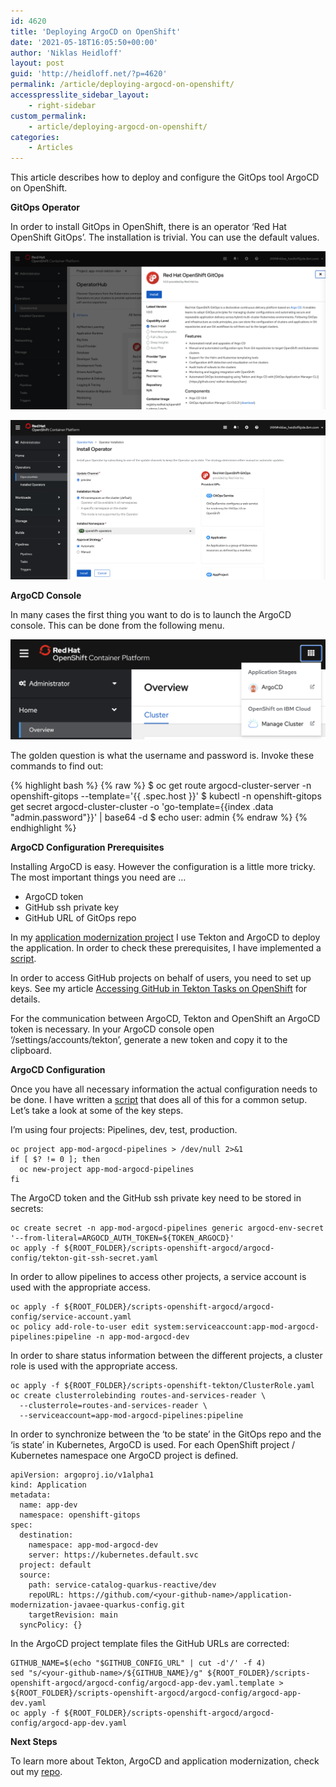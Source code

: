 ```yaml
---
id: 4620
title: 'Deploying ArgoCD on OpenShift'
date: '2021-05-18T16:05:50+00:00'
author: 'Niklas Heidloff'
layout: post
guid: 'http://heidloff.net/?p=4620'
permalink: /article/deploying-argocd-on-openshift/
accesspresslite_sidebar_layout:
    - right-sidebar
custom_permalink:
    - article/deploying-argocd-on-openshift/
categories:
    - Articles
---
```


This article describes how to deploy and configure the GitOps tool ArgoCD on OpenShift.

**GitOps Operator**

In order to install GitOps in OpenShift, there is an operator ‘Red Hat OpenShift GitOps’. The installation is trivial. You can use the default values.

![image](/assets/img/2021/05/deploy-argocd-1.png)

![image](/assets/img/2021/05/deploy-argocd-2.png)

**ArgoCD Console**

In many cases the first thing you want to do is to launch the ArgoCD console. This can be done from the following menu.

![image](/assets/img/2021/05/deploy-argocd-3.png)

The golden question is what the username and password is. Invoke these commands to find out:

{% highlight bash %}
{% raw %}
$ oc get route argocd-cluster-server -n openshift-gitops --template='{{ .spec.host }}'
$ kubectl -n openshift-gitops get secret argocd-cluster-cluster -o 'go-template={{index .data "admin.password"}}' | base64 -d
$ echo user: admin
{% endraw %}
{% endhighlight %}

**ArgoCD Configuration Prerequisites**

Installing ArgoCD is easy. However the configuration is a little more tricky. The most important things you need are …

- ArgoCD token
- GitHub ssh private key
- GitHub URL of GitOps repo

In my [application modernization project](https://github.com/IBM/application-modernization-javaee-quarkus) I use Tekton and ArgoCD to deploy the application. In order to check these prerequisites, I have implemented a [script](https://github.com/IBM/application-modernization-javaee-quarkus/blob/master/scripts-openshift-argocd/check-prerequisites.sh).

In order to access GitHub projects on behalf of users, you need to set up keys. See my article [Accessing GitHub in Tekton Tasks on OpenShift](http://heidloff.net/article/accessing-github-in-tekton-tasks-on-openshift/) for details.

For the communication between ArgoCD, Tekton and OpenShift an ArgoCD token is necessary. In your ArgoCD console open ‘/settings/accounts/tekton’, generate a new token and copy it to the clipboard.

**ArgoCD Configuration**

Once you have all necessary information the actual configuration needs to be done. I have written a [script](https://github.com/IBM/application-modernization-javaee-quarkus/blob/master/scripts-openshift-argocd/configure-argocd.sh) that does all of this for a common setup. Let’s take a look at some of the key steps.

I’m using four projects: Pipelines, dev, test, production.

```
oc project app-mod-argocd-pipelines > /dev/null 2>&1
if [ $? != 0 ]; then 
  oc new-project app-mod-argocd-pipelines
fi
```

The ArgoCD token and the GitHub ssh private key need to be stored in secrets:

```
oc create secret -n app-mod-argocd-pipelines generic argocd-env-secret '--from-literal=ARGOCD_AUTH_TOKEN=${TOKEN_ARGOCD}'
oc apply -f ${ROOT_FOLDER}/scripts-openshift-argocd/argocd-config/tekton-git-ssh-secret.yaml
```

In order to allow pipelines to access other projects, a service account is used with the appropriate access.

```
oc apply -f ${ROOT_FOLDER}/scripts-openshift-argocd/argocd-config/service-account.yaml
oc policy add-role-to-user edit system:serviceaccount:app-mod-argocd-pipelines:pipeline -n app-mod-argocd-dev
```

In order to share status information between the different projects, a cluster role is used with the appropriate access.

```
oc apply -f ${ROOT_FOLDER}/scripts-openshift-tekton/ClusterRole.yaml
oc create clusterrolebinding routes-and-services-reader \
  --clusterrole=routes-and-services-reader \
  --serviceaccount=app-mod-argocd-pipelines:pipeline
```

In order to synchronize between the ‘to be state’ in the GitOps repo and the ‘is state’ in Kubernetes, ArgoCD is used. For each OpenShift project / Kubernetes namespace one ArgoCD project is defined.

```
apiVersion: argoproj.io/v1alpha1
kind: Application
metadata:
  name: app-dev
  namespace: openshift-gitops
spec:
  destination:
    namespace: app-mod-argocd-dev
    server: https://kubernetes.default.svc
  project: default
  source:
    path: service-catalog-quarkus-reactive/dev
    repoURL: https://github.com/<your-github-name>/application-modernization-javaee-quarkus-config.git
    targetRevision: main
  syncPolicy: {}
```

In the ArgoCD project template files the GitHub URLs are corrected:

```
GITHUB_NAME=$(echo "$GITHUB_CONFIG_URL" | cut -d'/' -f 4)
sed "s/<your-github-name>/${GITHUB_NAME}/g" ${ROOT_FOLDER}/scripts-openshift-argocd/argocd-config/argocd-app-dev.yaml.template > ${ROOT_FOLDER}/scripts-openshift-argocd/argocd-config/argocd-app-dev.yaml
oc apply -f ${ROOT_FOLDER}/scripts-openshift-argocd/argocd-config/argocd-app-dev.yaml
```

**Next Steps**

To learn more about Tekton, ArgoCD and application modernization, check out my [repo](https://github.com/IBM/application-modernization-javaee-quarkus).